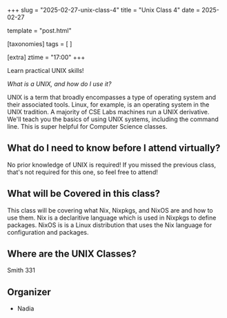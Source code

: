 +++
slug = "2025-02-27-unix-class-4"
title = "Unix Class 4"
date = 2025-02-27

template = "post.html"

[taxonomies]
tags = [ ]

[extra]
ztime = "17:00"
+++

Learn practical UNIX skills!

<!-- more -->

*What is a UNIX, and how do I use it?*

UNIX is a term that broadly encompasses a type of operating system and their associated tools. Linux, for example, is an operating system
in the UNIX tradition. A majority of CSE Labs machines run a UNIX derivative. We'll teach you the basics of using UNIX systems, including
the command line. This is super helpful for Computer Science classes.

## What do I need to know before I attend virtually?

No prior knowledge of UNIX is required!
If you missed the previous class, that's not required for this one, so feel free to attend!

## What will be Covered in this class?

This class will be covering what Nix, Nixpkgs, and NixOS are and how to use them.
Nix is a declaritive language which is used in Nixpkgs to define packages. NixOS is is a Linux distribution that uses the Nix language for configuration and packages.

## Where are the UNIX Classes?

Smith 331

## Organizer
* Nadia

